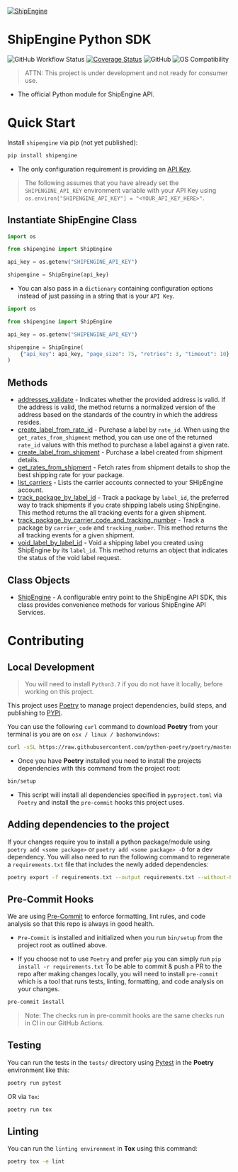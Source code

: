 [![ShipEngine](https://shipengine.github.io/img/shipengine-logo-wide.png)](https://shipengine.com)

ShipEngine Python SDK
=====================

![GitHub Workflow Status](https://img.shields.io/github/workflow/status/ShipEngine/shipengine-python/Python%20package?label=shipengine-python&logo=github&logoColor=white)
[![Coverage Status](https://coveralls.io/repos/github/ShipEngine/shipengine-python/badge.svg?branch=main)](https://coveralls.io/github/ShipEngine/shipengine-python?branch=main)
![GitHub](https://img.shields.io/github/license/shipengine/shipengine-python?color=blue)
![OS Compatibility](https://shipengine.github.io/img/badges/os-badges.svg)

> ATTN: This project is under development and not ready for consumer use.

- The official Python module for ShipEngine API.

Quick Start
===========

Install `shipengine` via pip (not yet published):
```bash
pip install shipengine
```

- The only configuration requirement is providing an [API Key](https://www.shipengine.com/docs/auth/#api-keys "ShipEngine Authentication Docs").

> The following assumes that you have already set the `SHIPENGINE_API_KEY` environment variable with your API Key using `os.environ["SHIPENGINE_API_KEY"] = "<YOUR_API_KEY_HERE>"`.

Instantiate ShipEngine Class
----------------------------

```python
import os

from shipengine import ShipEngine

api_key = os.getenv("SHIPENGINE_API_KEY")

shipengine = ShipEngine(api_key)
```
- You can also pass in a `dictionary` containing configuration options instead of just passing in a string that is your `API Key`.

```python
import os

from shipengine import ShipEngine

api_key = os.getenv("SHIPENGINE_API_KEY")

shipengine = ShipEngine(
    {"api_key": api_key, "page_size": 75, "retries": 3, "timeout": 10}
)
```

Methods
-------
- [addresses_validate](./docs/addresses_validate_example.md) - Indicates whether the provided address is valid. If the
  address is valid, the method returns a normalized version of the address based on the standards of the country in
  which the address resides.
- [create_label_from_rate_id](./docs/create_label_from_rate_id_example.md) - Purchase a label by `rate_id`. When using the `get_rates_from_shipment` method, you can use one of the returned `rate_id` values with this method to purchase a label against a given rate.
- [create_label_from_shipment](./docs/create_label_from_shipment.md) - Purchase a label created from shipment details.
- [get_rates_from_shipment](./docs/get_rates_from_shipment_example.md) - Fetch rates from shipment details to shop the best shipping rate for your package.
- [list_carriers](./docs/list_carriers_example.md) - Lists the carrier accounts connected to your SHipEngine account.
- [track_package_by_label_id](./docs/track_package_by_label_id_example.md) - Track a package by `label_id`, the preferred way to track shipments if you crate shipping labels using ShipEngine. This method returns
the all tracking events for a given shipment.
- [track_package_by_carrier_code_and_tracking_number](./docs/track_package_by_carrier_code_and_tracking_number_example.md) - Track a package by `carrier_code` and `tracking_number`. This method returns
the all tracking events for a given shipment.
- [void_label_by_label_id](./docs/void_label_by_label_id_example.md) - Void a shipping label you created using ShipEngine by its `label_id`. This method returns an object that indicates the status of the void label request.

Class Objects
-------------
- [ShipEngine](./) - A configurable entry point to the ShipEngine API SDK, this class provides convenience methods
  for various ShipEngine API Services.

Contributing
============

Local Development
-----------------
> You will need to install `Python3.7` if you do not have it locally, before working on this project.

This project uses [Poetry]() to manage project dependencies, build steps, and publishing to [PYPI]().

You can use the following `curl` command to download **Poetry** from your terminal is you are
on `osx / linux / bashonwindows`:

```bash
curl -sSL https://raw.githubusercontent.com/python-poetry/poetry/master/get-poetry.py | python -
```

- Once you have **Poetry** installed you need to install the projects dependencies with this command from the project root:

```bash
bin/setup
```
- This script will install all dependencies specified in `pyproject.toml` via `Poetry` and install the `pre-commit` hooks
this project uses.

## Adding dependencies to the project
If your changes require you to install a python package/module using `poetry add <some package>` or
`poetry add <some package> -D` for a dev dependency. You will also need to run the following command to
regenerate a `requirements.txt` file that includes the newly added dependencies:
```bash
poetry export -f requirements.txt --output requirements.txt --without-hashes --dev
```

## Pre-Commit Hooks
We are using [Pre-Commit](https://pre-commit.com/) to enforce formatting, lint rules, and code analysis so that
this repo is always in good health.
- `Pre-Commit` is installed and initialized when you run `bin/setup` from the project root as outlined above.

- If you choose not to use `Poetry` and prefer `pip` you can simply run `pip install -r requirements.txt`
To be able to commit & push a PR to the repo after making changes locally, you will need to install `pre-commit` which
is a tool that runs tests, linting, formatting, and code analysis on your changes.
```bash
pre-commit install
```
> Note: The checks run in pre-commit hooks are the same checks run in CI in our GitHub Actions.

Testing
-------
You can run the tests in the `tests/` directory using [Pytest]() in the **Poetry** environment like this:

```bash
poetry run pytest
```

OR via `Tox`:

```bash
poetry run tox
```

Linting
-------
You can run the `linting environment` in **Tox** using this command:

```bash
poetry tox -e lint
```
